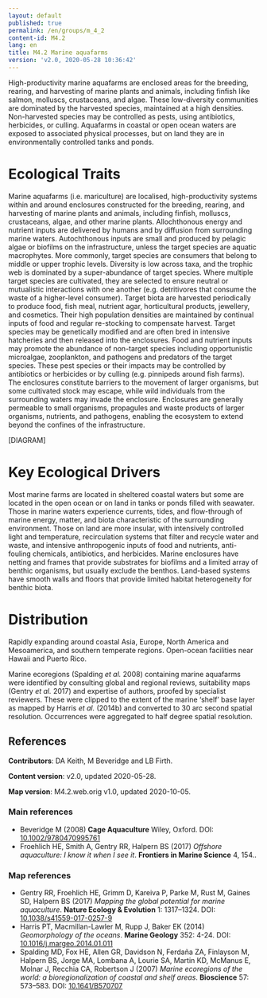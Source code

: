 ```yaml
---
layout: default
published: true
permalink: /en/groups/m_4_2
content-id: M4.2
lang: en
title: M4.2 Marine aquafarms
version: 'v2.0, 2020-05-28 10:36:42'
---
```


High-productivity marine aquafarms are enclosed areas for the breeding, rearing, and harvesting of marine plants and animals, including finfish like salmon, molluscs, crustaceans, and algae. These low-diversity communities are dominated by the harvested species, maintained at a high densities. Non-harvested species may be controlled as pests, using antibiotics, herbicides, or culling. Aquafarms in coastal or open ocean waters are exposed to associated physical processes, but on land they are in environmentally controlled tanks and ponds.

# Ecological Traits
 
Marine aquafarms (i.e. mariculture) are localised, high-productivity systems within and around enclosures constructed for the breeding, rearing, and harvesting of marine plants and animals, including finfish, molluscs, crustaceans, algae, and other marine plants. Allochthonous energy and nutrient inputs are delivered by humans and by diffusion from surrounding marine waters. Autochthonous inputs are small and produced by pelagic algae or biofilms on the infrastructure, unless the target species are aquatic macrophytes. More commonly, target species are consumers that belong to middle or upper trophic levels. Diversity is low across taxa, and the trophic web is dominated by a super-abundance of target species. Where multiple target species are cultivated, they are selected to ensure neutral or mutualistic interactions with one another (e.g. detritivores that consume the waste of a higher-level consumer). Target biota are harvested periodically to produce food, fish meal, nutrient agar, horticultural products, jewellery, and cosmetics. Their high population densities are maintained by continual inputs of food and regular re-stocking to compensate harvest. Target species may be genetically modified and are often bred in intensive hatcheries and then released into the enclosures. Food and nutrient inputs may promote the abundance of non-target species including opportunistic microalgae, zooplankton, and pathogens and predators of the target species. These pest species or their impacts may be controlled by antibiotics or herbicides or by culling (e.g. pinnipeds around fish farms). The enclosures constitute barriers to the movement of larger organisms, but some cultivated stock may escape, while wild individuals from the surrounding waters may invade the enclosure. Enclosures are generally permeable to small organisms, propagules and waste products of larger organisms, nutrients, and pathogens, enabling the ecosystem to extend beyond the confines of the infrastructure.

[DIAGRAM]

# Key Ecological Drivers
 
Most marine farms are located in sheltered coastal waters but some are located in the open ocean or on land in tanks or ponds filled with seawater. Those in marine waters experience currents, tides, and flow-through of marine energy, matter, and biota characteristic of the surrounding environment. Those on land are more insular, with intensively controlled light and temperature, recirculation systems that filter and recycle water and waste, and intensive anthropogenic inputs of food and nutrients, anti-fouling chemicals, antibiotics, and herbicides. Marine enclosures have netting and frames that provide substrates for biofilms and a limited array of benthic organisms, but usually exclude the benthos. Land-based systems have smooth walls and floors that provide limited habitat heterogeneity for benthic biota.
 
# Distribution
 
Rapidly expanding around coastal Asia, Europe, North America and Mesoamerica, and southern temperate regions. Open-ocean facilities near Hawaii and Puerto Rico.

Marine ecoregions (Spalding _et al._ 2008) containing marine aquafarms were identified by consulting global and regional reviews, suitability maps (Gentry _et al._ 2017) and expertise of authors, proofed by specialist reviewers. These were clipped to the extent of the marine ‘shelf’ base layer as mapped by Harris _et al._ (2014b) and converted to 30 arc second spatial resolution. Occurrences were aggregated to half degree spatial resolution.

## References

**Contributors**: DA Keith, M Beveridge and LB Firth.

**Content version**: v2.0, updated 2020-05-28.

**Map version**: M4.2.web.orig v1.0, updated 2020-10-05.

### Main references
* Beveridge M  (2008) **Cage Aquaculture** Wiley, Oxford. DOI: [10.1002/9780470995761](http://doi.org/10.1002/9780470995761)
* Froehlich HE, Smith A, Gentry RR, Halpern BS (2017) *Offshore aquaculture: I know it when I see it*. **Frontiers in Marine Science** 4, 154..

### Map references
* Gentry RR, Froehlich HE, Grimm D, Kareiva P, Parke M, Rust M, Gaines SD, Halpern BS  (2017) *Mapping the global potential for marine aquaculture*. **Nature Ecology & Evolution** 1: 1317–1324. DOI: [10.1038/s41559-017-0257-9](http://doi.org/10.1038/s41559-017-0257-9)
* Harris PT, Macmillan-Lawler M, Rupp J, Baker EK  (2014) *Geomorphology of the oceans*. **Marine Geology** 352: 4-24. DOI: [10.1016/j.margeo.2014.01.011](http://doi.org/10.1016/j.margeo.2014.01.011)
* Spalding MD, Fox HE, Allen GR, Davidson N, Ferdaña ZA, Finlayson M, Halpern BS, Jorge MA, Lombana A, Lourie SA, Martin KD, McManus E, Molnar J, Recchia CA, Robertson J  (2007) *Marine ecoregions of the world: a bioregionalization of coastal and shelf areas*. **Bioscience** 57: 573–583. DOI: [10.1641/B570707](http://doi.org/10.1641/B570707)
